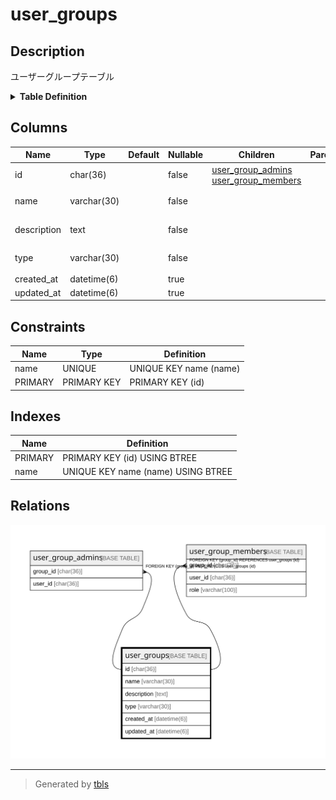 # user_groups

## Description

ユーザーグループテーブル

<details>
<summary><strong>Table Definition</strong></summary>

```sql
CREATE TABLE `user_groups` (
  `id` char(36) NOT NULL,
  `name` varchar(30) NOT NULL,
  `description` text NOT NULL,
  `type` varchar(30) NOT NULL DEFAULT '',
  `created_at` datetime(6) DEFAULT NULL,
  `updated_at` datetime(6) DEFAULT NULL,
  PRIMARY KEY (`id`),
  UNIQUE KEY `name` (`name`)
) ENGINE=InnoDB DEFAULT CHARSET=utf8mb4
```

</details>

## Columns

| Name | Type | Default | Nullable | Children | Parents | Comment |
| ---- | ---- | ------- | -------- | -------- | ------- | ------- |
| id | char(36) |  | false | [user_group_admins](user_group_admins.md) [user_group_members](user_group_members.md) |  |  |
| name | varchar(30) |  | false |  |  | グループ名 |
| description | text |  | false |  |  | グループ説明 |
| type | varchar(30) |  | false |  |  | グループタイプ |
| created_at | datetime(6) |  | true |  |  |  |
| updated_at | datetime(6) |  | true |  |  |  |

## Constraints

| Name | Type | Definition |
| ---- | ---- | ---------- |
| name | UNIQUE | UNIQUE KEY name (name) |
| PRIMARY | PRIMARY KEY | PRIMARY KEY (id) |

## Indexes

| Name | Definition |
| ---- | ---------- |
| PRIMARY | PRIMARY KEY (id) USING BTREE |
| name | UNIQUE KEY name (name) USING BTREE |

## Relations

![er](user_groups.svg)

---

> Generated by [tbls](https://github.com/k1LoW/tbls)
